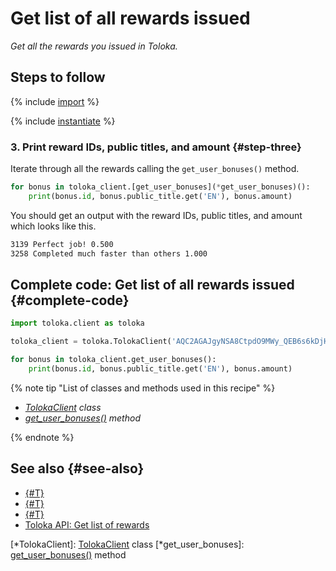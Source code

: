 # Get list of all rewards issued

_Get all the rewards you issued in Toloka._

## Steps to follow

{% include [import](../_includes/recipes/import.md) %}

{% include [instantiate](../_includes/recipes/instantiate.md) %}

### 3. Print reward IDs, public titles, and amount {#step-three}

Iterate through all the rewards calling the `get_user_bonuses()` method.

```python
for bonus in toloka_client.[get_user_bonuses](*get_user_bonuses)():
    print(bonus.id, bonus.public_title.get('EN'), bonus.amount)
```

You should get an output with the reward IDs, public titles, and amount which looks like this.

```bash
3139 Perfect job! 0.500
3258 Completed much faster than others 1.000
```

## Complete code: Get list of all rewards issued {#complete-code}

```python
import toloka.client as toloka

toloka_client = toloka.TolokaClient('AQC2AGAJgyNSA8CtpdO9MWy_QEB6s6kDjHUoElE', 'PRODUCTION')

for bonus in toloka_client.get_user_bonuses():
    print(bonus.id, bonus.public_title.get('EN'), bonus.amount)
```

{% note tip "List of classes and methods used in this recipe" %}

- _[TolokaClient](../reference/toloka.client.TolokaClient.md) class_
- _[get_user_bonuses()](../reference/toloka.client.TolokaClient.get_user_bonuses.md) method_

{% endnote %}

## See also {#see-also}

- [{#T}](../../guide/concepts/overview.md)
- [{#T}](./learn-basics.md)
- [{#T}](./use-cases.md)
- [Toloka API: Get list of rewards](https://toloka.ai/docs/api/api-reference/#get-/user-bonuses)

[*TolokaClient]: [TolokaClient](../reference/toloka.client.TolokaClient.md) class
[*get_user_bonuses]: [get_user_bonuses()](../reference/toloka.client.TolokaClient.get_user_bonuses.md) method